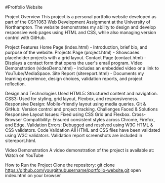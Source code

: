 #Protfolio Website


Project Overview
This project is a personal portfolio website developed as part of the CSY1063 Web Development Assignment at the University of Northampton. The website demonstrates my ability to design and develop responsive web pages using HTML and CSS, while also managing version control with GitHub.

Project Features
Home Page (index.html) - Introduction, brief bio, and purpose of the website.
Projects Page (project.html) - Showcases placeholder projects with a grid layout.
Contact Page (contact.html) - Displays a contact form that opens the user's email program.
Video Demonstration (videoDemo.html) - Includes an embedded video or a link to YouTube/MediaSpace.
Site Report (sitereport.html) - Documents my learning experience, design choices, validation reports, and project reflection.

Design and Technologies Used
HTML5: Structured content and navigation.
CSS3: Used for styling, grid layout, Flexbox, and responsiveness.
Responsive Design: Mobile-friendly layout using media queries.
Git & GitHub: Version control and project tracking.
Challenges Faced & Solutions
Responsive Layout Issues: Fixed using CSS Grid and Flexbox.
Cross-Browser Compatibility: Ensured consistent styles across Chrome, Firefox, and Edge.
Validation Errors: Debugged and resolved using W3C HTML & CSS validators.
Code Validation
All HTML and CSS files have been validated using W3C validators. Validation report screenshots are included in sitereport.html.

Video Demonstration
A video demonstration of the project is available at:
Watch on YouTube

How to Run the Project
Clone the repository:
git clone https://github.com/yourgithubusername/portfolio-website.git
open index.html on your browser
